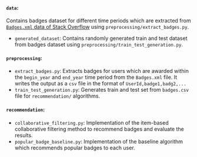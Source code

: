 #### `data`:
Contains badges dataset for different time periods which are extracted from [`Badges.xml` data of Stack Overflow](https://archive.org/details/stackexchange) using `preprocessing/extract_badges.py`.
* `generated_dataset`: Contains randomly generated train and test dataset from badges dataset using `preprocessing/train_test_generation.py`.
  
#### `preprocessing`:
* `extract_badges.py`: Extracts badges for users which are awarded within the `begin_year` and `end_year` time period from the `Badges.xml` file. It writes the output as a `csv` file in the format of `UserId,badge1,badg2,...`
* `train_test_generation.py`: Generates train and test set from `badges.csv` file for `recommendation/` algorithms.

#### `recommendation`:
* `collaborative_filtering.py`: Implementation of the item-based collaborative filtering method to recommend badges and evaluate the results.
* `popular_badge_baseline.py`: Implementation of the baseline algorithm which recommends popular badges to each user.

